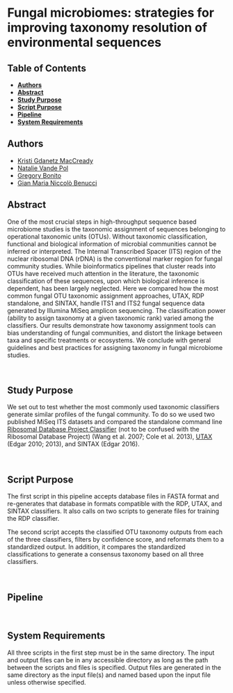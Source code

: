 # Fungal microbiomes: strategies for improving taxonomy resolution of environmental sequences

## Table of Contents
* [**Authors**](#authors)
* [**Abstract**](#abstract)
* [**Study Purpose**](#study-purpose)
* [**Script Purpose**](#script-purpose)
* [**Pipeline**](#pipeline)
* [**System Requirements**](#sys-req)


<a name="authors"></a>
## Authors
* [Kristi Gdanetz MacCready](https://github.com/gdanetzk)
* [Natalie Vande Pol](https://github.com/natalie-vandepol)
* [Gregory Bonito](https://www.researchgate.net/profile/Gregory_Bonito)
* [Gian Maria Niccolò Benucci](https://github.com/Gian77)


<a name="abstract"></a>
## Abstract
One of the most crucial steps in high-throughput sequence based microbiome studies is the taxonomic assignment of sequences belonging to operational taxonomic units (OTUs). Without taxonomic classification, functional and biological information of microbial communities cannot be inferred or interpreted. The Internal Transcribed Spacer (ITS) region of the nuclear ribosomal DNA (rDNA) is the conventional marker region for fungal community studies. While bioinformatics pipelines that cluster reads into OTUs have received much attention in the literature, the taxonomic classification of these sequences, upon which biological inference is dependent, has been largely neglected. Here we compared how the most common fungal OTU taxonomic assignment approaches, UTAX, RDP standalone, and SINTAX, handle ITS1 and ITS2 fungal sequence data generated by Illumina MiSeq amplicon sequencing. The classification power (ability to assign taxonomy at a given taxonomic rank) varied among the classifiers. Our results demonstrate how taxonomy assignment tools can bias understanding of fungal communities, and distort the linkage between taxa and specific treatments or ecosystems. We conclude with general guidelines and best practices for assigning taxonomy in fungal microbiome studies.

<br />

<a name="study-purpose"></a>
## Study Purpose
We set out to test whether the most commonly used taxonomic classifiers generate similar profiles of the fungal community. To do so we used two published MiSeq ITS datasets and compared the standalone command line [Ribosomal Database Project Classifier](http://rdp.cme.msu.edu/) (not to be confused with the Ribosomal Database Project) (Wang et al. 2007; Cole et al. 2013),  [UTAX](http://www.drive5.com/usearch/manual/utax_algo.html) (Edgar 2010; 2013), and SINTAX (Edgar 2016).

<br />

<a name="script-purpose"></a>
## Script Purpose
The first script in this pipeline accepts database files in FASTA format and re-generates that database in formats compatible with the RDP, UTAX, and SINTAX classifiers. It also calls on two scripts to generate files for training the RDP classifier.

The second script accepts the classified OTU taxonomy outputs from each of the three classifiers, filters by confidence score, and reformats them to a standardized output. In addition, it compares the standardized classifications to generate a consensus taxonomy based on all three classifiers.

<br />

<a name="pipeline"></a>
## Pipeline


<br />

<a name="sys-req"></a>
## System Requirements
All three scripts in the first step must be in the same directory. The input and output files can be in any accessible directory as long as the path between the scripts and files is specified. Output files are generated in the same directory as the input file(s) and named based upon the input file unless otherwise specified.
